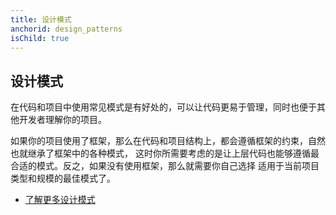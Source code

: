 ```yaml
---
title: 设计模式
anchorid: design_patterns
isChild: true
---
```


<h2 id="design_patterns">设计模式</h2>

在代码和项目中使用常见模式是有好处的，可以让代码更易于管理，同时也便于其他开发者理解你的项目。

如果你的项目使用了框架，那么在代码和项目结构上，都会遵循框架的约束，自然也就继承了框架中的各种模式，
这时你所需要考虑的是让上层代码也能够遵循最合适的模式。反之，如果没有使用框架，那么就需要你自己选择
适用于当前项目类型和规模的最佳模式了。

* [了解更多设计模式](pages/Design-Patterns.html)